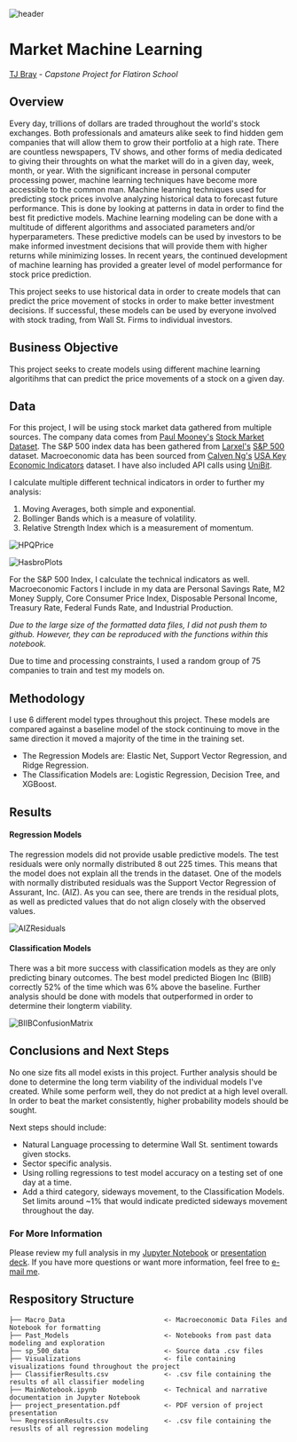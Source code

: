 ![header](https://i.ibb.co/Wfkf5NT/Market-Header.png)

# Market Machine Learning
[TJ Bray](https://www.linkedin.com/in/thomas-tj-bray-24499354/) - *Capstone Project for Flatiron School*

## Overview
Every day, trillions of dollars are traded throughout the world's stock exchanges. Both professionals and amateurs alike seek to find hidden gem companies that will allow them to grow their portfolio at a high rate. There are countless newspapers, TV shows, and other forms of media dedicated to giving their throughts on what the market will do in a given day, week, month, or year. With the significant increase in personal computer processing power, machine learning techniques have become more accessible to the common man. Machine learning techniques used for predicting stock prices involve analyzing historical data to forecast future performance. This is done by looking at patterns in data in order to find the best fit predictive models. Machine learning modeling can be done with a multitude of different algorithms and associated parameters and/or hyperparameters. These predictive models can be used by investors to be make informed investment decisions that will provide them with higher returns while minimizing losses. In recent years, the continued development of machine learning has provided a greater level of model performance for stock price prediction. 

This project seeks to use historical data in order to create models that can predict the price movement of stocks in order to make better investment decisions. If successful, these models can be used by everyone involved with stock trading, from Wall St. Firms to individual investors. 

## Business Objective
This project seeks to create models using different machine learning algoritihms that can predict the price movements of a stock on a given day.

## Data
For this project, I will be using stock market data gathered from multiple sources. The company data comes from [Paul Mooney's](https://www.kaggle.com/paultimothymooney) [Stock Market Dataset](https://www.kaggle.com/paultimothymooney/stock-market-data). The S&P 500 index data has been gathered from [Larxel's](https://www.kaggle.com/andrewmvd) [S&P 500](https://www.kaggle.com/andrewmvd/sp-500-stocks?select=sp500_index.csv) dataset. Macroeconomic data has been sourced from [Calven Ng's](https://www.kaggle.com/calven22) [USA Key Economic Indicators](https://www.kaggle.com/calven22/usa-key-macroeconomic-indicators) dataset. I have also included API calls using [UniBit](https://unibit.ai/solution).

I calculate multiple different technical indicators in order to further my analysis:
1. Moving Averages, both simple and exponential.
2. Bollinger Bands which is a measure of volatility.
3. Relative Strength Index which is a measurement of momentum.

![HPQPrice](./Visualizations/HPQPricePlot.png)

![HasbroPlots](./Visualizations/HasbroPlots.png)

For the S&P 500 Index, I calculate the technical indicators as well.
Macroeconomic Factors I include in my data are Personal Savings Rate, M2 Money Supply, Core Consumer Price Index, Disposable Personal Income, Treasury Rate, Federal Funds Rate, and Industrial Production.

*Due to the large size of the formatted data files, I did not push them to github. However, they can be reproduced with the functions within this notebook.*

Due to time and processing constraints, I used a random group of 75 companies to train and test my models on.

## Methodology
I use 6 different model types throughout this project. These models are compared against a baseline model of the stock continuing to move in the same direction it moved a majority of the time in the training set.

- The Regression Models are: Elastic Net, Support Vector Regression, and Ridge Regression. 
- The Classification Models are: Logistic Regression, Decision Tree, and XGBoost. 

## Results 
#### **Regression Models**
The regression models did not provide usable predictive models. The test residuals were only normally distributed 8 out 225 times. This means that the model does not explain all the trends in the dataset. One of the models with normally distributed residuals was the Support Vector Regression of Assurant, Inc. (AIZ). As you can see, there are trends in the residual plots, as well as predicted values that do not align closely with the observed values.

![AIZResiduals](./Visualizations/AIZresiduals.png)

#### **Classification Models**
There was a bit more success with classification models as they are only predicting binary outcomes. The best model predicted Biogen Inc (BIIB) correctly 52% of the time which was 6% above the baseline. Further analysis should be done with models that outperformed in order to determine their longterm viability.

![BIIBConfusionMatrix](./Visualizations/BIIBConfusionMatrix.png)

## Conclusions and Next Steps
No one size fits all model exists in this project. Further analysis should be done to determine the long term viability of the individual models I've created. While some perform well, they do not predict at a high level overall. In order to beat the market consistently, higher probability models should be sought.

Next steps should include:
- Natural Language processing to determine Wall St. sentiment towards given stocks.
- Sector specific analysis.
- Using rolling regressions to test model accuracy on a testing set of one day at a time.
- Add a third category, sideways movement, to the Classification Models. Set limits around ~1% that would indicate predicted sideways movement throughout the day.

### For More Information
Please review my full analysis in my [Jupyter Notebook](MainNotebook.ipynb) or [presentation deck](project_presentation.pdf).
If you have more questions or want more information, feel free to [e-mail me](mailto:tjbray20@gmail.com).

## Respository Structure
```
├── Macro_Data                         <- Macroeconomic Data Files and Notebook for formatting
├── Past_Models                        <- Notebooks from past data modeling and exploration
├── sp_500_data                        <- Source data .csv files
├── Visualizations                     <- file containing visualizations found throughout the project
├── ClassifierResults.csv              <- .csv file containing the results of all classifier modeling
├── MainNotebook.ipynb                 <- Technical and narrative documentation in Jupyter Notebook
├── project_presentation.pdf           <- PDF version of project presentation
└── RegressionResults.csv              <- .csv file containing the resuslts of all regression modeling
```
